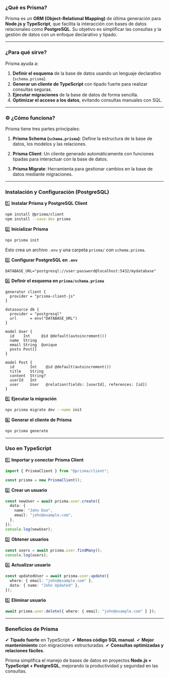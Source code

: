 ### ¿Qué es Prisma?
Prisma es un **ORM (Object-Relational Mapping)** de última generación para **Node.js y TypeScript**, que facilita la interacción con bases de datos relacionales como **PostgreSQL**. Su objetivo es simplificar las consultas y la gestión de datos con un enfoque declarativo y tipado.

---

### ¿Para qué sirve?
Prisma ayuda a:
1. **Definir el esquema** de la base de datos usando un lenguaje declarativo (`schema.prisma`).
2. **Generar un cliente de TypeScript** con tipado fuerte para realizar consultas seguras.
3. **Ejecutar migraciones** de la base de datos de forma sencilla.
4. **Optimizar el acceso a los datos**, evitando consultas manuales con SQL.

---

### ⚙️ ¿Cómo funciona?
Prisma tiene tres partes principales:

1. **Prisma Schema (`schema.prisma`)**:
   Define la estructura de la base de datos, los modelos y las relaciones.

2. **Prisma Client**:
   Un cliente generado automáticamente con funciones tipadas para interactuar con la base de datos.

3. **Prisma Migrate**:
   Herramienta para gestionar cambios en la base de datos mediante migraciones.

---

### Instalación y Configuración (PostgreSQL)
1️⃣ **Instalar Prisma y PostgreSQL Client**
```bash
npm install @prisma/client
npm install --save-dev prisma
```

2️⃣ **Inicializar Prisma**
```bash
npx prisma init
```
Esto crea un archivo `.env` y una carpeta `prisma/` con `schema.prisma`.

3️⃣ **Configurar PostgreSQL en `.env`**
```env
DATABASE_URL="postgresql://user:password@localhost:5432/mydatabase"
```

4️⃣ **Definir el esquema en `prisma/schema.prisma`**
```prisma
generator client {
  provider = "prisma-client-js"
}

datasource db {
  provider = "postgresql"
  url      = env("DATABASE_URL")
}

model User {
  id    Int     @id @default(autoincrement())
  name  String
  email String  @unique
  posts Post[]
}

model Post {
  id       Int    @id @default(autoincrement())
  title    String
  content  String?
  userId   Int
  user     User   @relation(fields: [userId], references: [id])
}
```

5️⃣ **Ejecutar la migración**
```bash
npx prisma migrate dev --name init
```

6️⃣ **Generar el cliente de Prisma**
```bash
npx prisma generate
```

---

### Uso en TypeScript
1️⃣ **Importar y conectar Prisma Client**
```typescript
import { PrismaClient } from "@prisma/client";

const prisma = new PrismaClient();
```

2️⃣ **Crear un usuario**
```typescript
const newUser = await prisma.user.create({
  data: {
    name: "John Doe",
    email: "john@example.com",
  },
});
console.log(newUser);
```

3️⃣ **Obtener usuarios**
```typescript
const users = await prisma.user.findMany();
console.log(users);
```

4️⃣ **Actualizar usuario**
```typescript
const updatedUser = await prisma.user.update({
  where: { email: "john@example.com" },
  data: { name: "John Updated" },
});
```

5️⃣ **Eliminar usuario**
```typescript
await prisma.user.delete({ where: { email: "john@example.com" } });
```

---

### Beneficios de Prisma
✔ **Tipado fuerte** en TypeScript.
✔ **Menos código SQL manual**.
✔ **Mejor mantenimiento** con migraciones estructuradas.
✔ **Consultas optimizadas y relaciones fáciles**.

Prisma simplifica el manejo de bases de datos en proyectos **Node.js + TypeScript + PostgreSQL**, mejorando la productividad y seguridad en las consultas.
